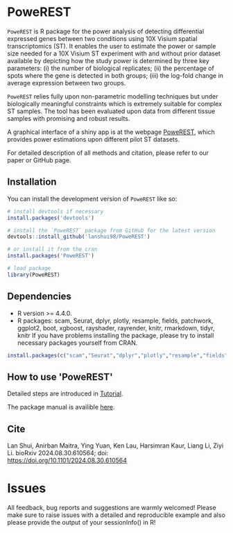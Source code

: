 
# PoweREST

<!-- badges: start -->
<!-- badges: end -->

`PoweREST` is R package for the power analysis of detecting differential expressed genes between two conditions using 10X Visium spatial transcriptomics (ST). It enables the user to estimate the power or sample size needed for a 10X Visium ST experiment with and without prior dataset available by depicting how the study power is determined by three key parameters: 
(i) the number of biological replicates; 
(ii) the percentage of spots where the gene is detected in both groups; 
(iii) the log-fold change in average expression between two groups. 

`PoweREST` relies fully upon non-parametric modelling techniques but under biologically meaningful constraints which is extremely suitable for complex ST samples. The tool has been evaluated upon data from different tissue samples with promising and robust results.

A graphical interface of a shiny app is at the webpage [PoweREST](https://lanshui.shinyapps.io/PoweREST/), which provides power estimations upon different pilot ST datasets.

For detailed description of all methods and citation, please refer to our paper or GitHub page.

## Installation

You can install the development version of `PoweREST` like so:

``` r
# install devtools if necessary
install.packages('devtools')

# install the `PoweREST` package from GitHub for the latest version
devtools::install_github('lanshui98/PoweREST')

# or install it from the cran
install.packages('PoweREST')

# load package
library(PoweREST)
```

## Dependencies
* R version >= 4.4.0.
* R packages: scam, Seurat, dplyr, plotly, resample, fields, patchwork, ggplot2, boot, xgboost, rayshader, rayrender, knitr, rmarkdown, tidyr, knitr
If you have problems installing the package, please try to install necessary packages yourself from CRAN.
``` r
install.packages(c("scam","Seurat","dplyr","plotly","resample","fields","patchwork","ggplot2","boot","xgboost","rayshader", "rayrender","knitr","rmarkdown","tidyr","knitr"))
```

## How to use 'PoweREST'
Detailed steps are introduced in [Tutorial](https://lanshui98.github.io/powerest_tutorial/).

The package manual is availible [here](PoweREST_0.1.0.pdf).

## Cite
Lan Shui, Anirban Maitra, Ying Yuan, Ken Lau, Harsimran Kaur, Liang Li, Ziyi Li. bioRxiv 2024.08.30.610564; doi: https://doi.org/10.1101/2024.08.30.610564

# Issues
All feedback, bug reports and suggestions are warmly welcomed! Please make sure to raise issues with a detailed and reproducible example and also please provide the output of your sessionInfo() in R! 

